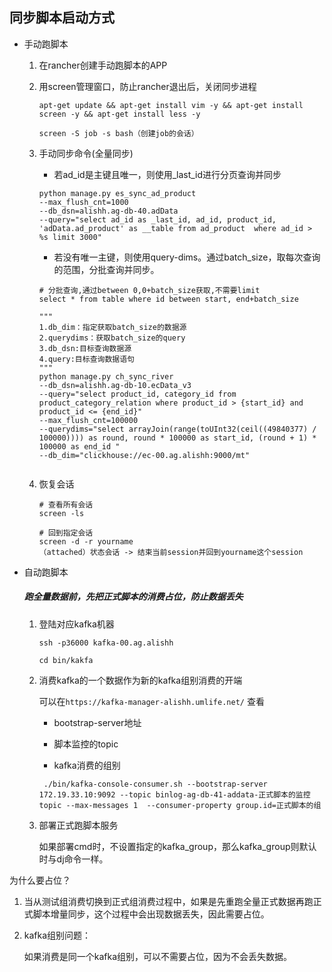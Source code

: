 ## 同步脚本启动方式



- 手动跑脚本

  1. 在rancher创建手动跑脚本的APP

  2. 用screen管理窗口，防止rancher退出后，关闭同步进程

     ```shell
     apt-get update && apt-get install vim -y && apt-get install screen -y && apt-get install less -y
     
     screen -S job -s bash（创建job的会话）
     ```

     

  3. 手动同步命令(全量同步)

     - 若ad_id是主键且唯一，则使用_last_id进行分页查询并同步

     ```shell
     python manage.py es_sync_ad_product 
     --max_flush_cnt=1000 
     --db_dsn=alishh.ag-db-40.adData 
     --query="select ad_id as _last_id, ad_id, product_id, 'adData.ad_product' as __table from ad_product  where ad_id > %s limit 3000"
     ```

     - 若没有唯一主键，则使用query-dims。通过batch_size，取每次查询的范围，分批查询并同步。

     ```mysql
     # 分批查询,通过between 0,0+batch_size获取,不需要limit
     select * from table where id between start, end+batch_size
     ```

     ```shell
     """
     1.db_dim：指定获取batch_size的数据源
     2.querydims：获取batch_size的query
     3.db_dsn:目标查询数据源
     4.query:目标查询数据语句
     """
     python manage.py ch_sync_river 
     --db_dsn=alishh.ag-db-10.ecData_v3 
     --query="select product_id, category_id from product_category_relation where product_id > {start_id} and product_id <= {end_id}" 
     --max_flush_cnt=100000 
     --querydims="select arrayJoin(range(toUInt32(ceil((49840377) / 100000)))) as round, round * 100000 as start_id, (round + 1) * 100000 as end_id " 
     --db_dim="clickhouse://ec-00.ag.alishh:9000/mt"
     
     
     ```

     

  4. 恢复会话

     ```shell
     # 查看所有会话
     screen -ls
     
     # 回到指定会话
     screen -d -r yourname
     （attached）状态会话 -> 结束当前session并回到yourname这个session
     ```

     

- 自动跑脚本

  ##### 跑全量数据前，先把正式脚本的消费占位，防止数据丢失

  1. 登陆对应kafka机器

     `ssh -p36000 kafka-00.ag.alishh`

     `cd bin/kakfa`

  2. 消费kafka的一个数据作为新的kafka组别消费的开端
  
     可以在`https://kafka-manager-alishh.umlife.net/` 查看
  
     - bootstrap-server地址
  
     - 脚本监控的topic
  
     - kafka消费的组别
  
     ```shell
      ./bin/kafka-console-consumer.sh --bootstrap-server 172.19.33.10:9092 --topic binlog-ag-db-41-addata-正式脚本的监控topic --max-messages 1  --consumer-property group.id=正式脚本的组
     ```
  
  3. 部署正式跑脚本服务
  
     如果部署cmd时，不设置指定的kafka_group，那么kafka_group则默认时与dj命令一样。

为什么要占位？

1. 当从测试组消费切换到正式组消费过程中，如果是先重跑全量正式数据再跑正式脚本增量同步，这个过程中会出现数据丢失，因此需要占位。

2. kafka组别问题：

   如果消费是同一个kafka组别，可以不需要占位，因为不会丢失数据。



